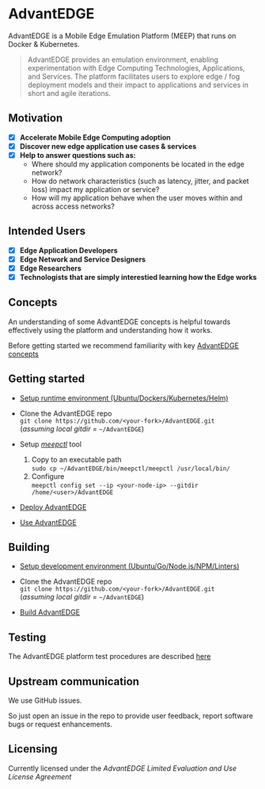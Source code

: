 # AdvantEDGE

AdvantEDGE is a Mobile Edge Emulation Platform (MEEP) that runs on Docker & Kubernetes.

> AdvantEDGE provides an emulation environment, enabling experimentation with Edge Computing Technologies, Applications, and Services.  The platform facilitates users to explore edge / fog deployment models and their impact to applications and services in short and agile iterations.

## Motivation

- [x] **Accelerate Mobile Edge Computing adoption**
- [x] **Discover new edge application use cases & services**
- [x] **Help to answer questions such as:**
  - Where should my application components be located in the edge network?
  - How do network characteristics (such as latency, jitter, and packet loss) impact my application or service?
  - How will my application behave when the user moves within and across access networks?

## Intended Users

- [x] **Edge Application Developers**
- [x] **Edge Network and Service Designers**
- [x] **Edge Researchers**
- [x] **Technologists that are simply interestied learning how the Edge works**

## Concepts

An understanding of some AdvantEDGE concepts is helpful towards effectively using the platform and understanding how it works.

Before getting started we recommend familiarity with key [AdvantEDGE concepts](docs/concepts.md)

## Getting started

- [Setup runtime environment (Ubuntu/Dockers/Kubernetes/Helm)](docs/setup_runtime.md)

- Clone the AdvantEDGE repo<br>
  `git clone https://github.com/<your-fork>/AdvantEDGE.git`<br>
  (*assuming local gitdir =* `~/AdvantEDGE`)

- Setup [*meepctl*](docs/meepctl/meepctl.md) tool
  1. Copy to an executable path<br>
    `sudo cp ~/AdvantEDGE/bin/meepctl/meepctl /usr/local/bin/`
  2. Configure<br>
    `meepctl config set --ip <your-node-ip> --gitdir /home/<user>/AdvantEDGE`

- [Deploy AdvantEDGE](docs/deploy.md)

- [Use AdvantEDGE](docs/use.md)

## Building

- [Setup development environment (Ubuntu/Go/Node.js/NPM/Linters)](docs/setup_dev.md)

- Clone the AdvantEDGE repo<br>
  `git clone https://github.com/<your-fork>/AdvantEDGE.git`<br>
  (*assuming local gitdir =* `~/AdvantEDGE`)

- [Build AdvantEDGE](docs/build.md)

## Testing

The AdvantEDGE platform test procedures are described [here](docs/testing.md)

## Upstream communication

We use GitHub issues.

So just open an issue in the repo to provide user feedback, report software bugs or request enhancements.

## Licensing

Currently licensed under the *AdvantEDGE Limited Evaluation and Use License Agreement*
